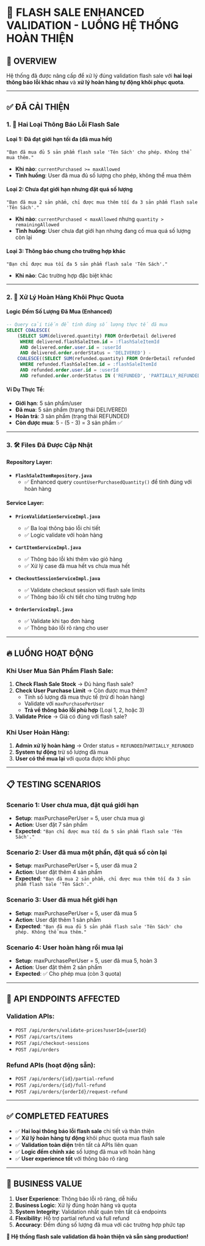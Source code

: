 # 🚀 FLASH SALE ENHANCED VALIDATION - LUỒNG HỆ THỐNG HOÀN THIỆN

## 🎯 **OVERVIEW**

Hệ thống đã được nâng cấp để xử lý đúng validation flash sale với **hai loại thông báo lỗi khác nhau** và **xử lý hoàn hàng tự động khôi phục quota**.

---

## ✅ **ĐÃ CẢI THIỆN**

### **1. 📝 Hai Loại Thông Báo Lỗi Flash Sale**

#### **Loại 1: Đã đạt giới hạn tối đa (đã mua hết)**
```
"Bạn đã mua đủ 5 sản phẩm flash sale 'Tên Sách' cho phép. Không thể mua thêm."
```
- **Khi nào**: `currentPurchased >= maxAllowed`
- **Tình huống**: User đã mua đủ số lượng cho phép, không thể mua thêm

#### **Loại 2: Chưa đạt giới hạn nhưng đặt quá số lượng**
```
"Bạn đã mua 2 sản phẩm, chỉ được mua thêm tối đa 3 sản phẩm flash sale 'Tên Sách'."
```
- **Khi nào**: `currentPurchased < maxAllowed` nhưng `quantity > remainingAllowed`
- **Tình huống**: User chưa đạt giới hạn nhưng đang cố mua quá số lượng còn lại

#### **Loại 3: Thông báo chung cho trường hợp khác**
```
"Bạn chỉ được mua tối đa 5 sản phẩm flash sale 'Tên Sách'."
```
- **Khi nào**: Các trường hợp đặc biệt khác

---

### **2. 🔄 Xử Lý Hoàn Hàng Khôi Phục Quota**

#### **Logic Đếm Số Lượng Đã Mua (Enhanced)**
```sql
-- Query cải tiến để tính đúng số lượng thực tế đã mua
SELECT COALESCE(
    (SELECT SUM(delivered.quantity) FROM OrderDetail delivered 
     WHERE delivered.flashSaleItem.id = :flashSaleItemId 
     AND delivered.order.user.id = :userId 
     AND delivered.order.orderStatus = 'DELIVERED') - 
    COALESCE((SELECT SUM(refunded.quantity) FROM OrderDetail refunded 
     WHERE refunded.flashSaleItem.id = :flashSaleItemId 
     AND refunded.order.user.id = :userId 
     AND refunded.order.orderStatus IN ('REFUNDED', 'PARTIALLY_REFUNDED')), 0), 0)
```

#### **Ví Dụ Thực Tế:**
- **Giới hạn**: 5 sản phẩm/user
- **Đã mua**: 5 sản phẩm (trạng thái DELIVERED)
- **Hoàn trả**: 3 sản phẩm (trạng thái REFUNDED)
- **Còn được mua**: 5 - (5 - 3) = 3 sản phẩm ✅

---

### **3. 🛠️ Files Đã Được Cập Nhật**

#### **Repository Layer:**
- **`FlashSaleItemRepository.java`**
  - ✅ Enhanced query `countUserPurchasedQuantity()` để tính đúng với hoàn hàng

#### **Service Layer:**
- **`PriceValidationServiceImpl.java`**
  - ✅ Ba loại thông báo lỗi chi tiết
  - ✅ Logic validate với hoàn hàng
  
- **`CartItemServiceImpl.java`**
  - ✅ Thông báo lỗi khi thêm vào giỏ hàng
  - ✅ Xử lý case đã mua hết vs chưa mua hết
  
- **`CheckoutSessionServiceImpl.java`**
  - ✅ Validate checkout session với flash sale limits
  - ✅ Thông báo lỗi chi tiết cho từng trường hợp
  
- **`OrderServiceImpl.java`**
  - ✅ Validate khi tạo đơn hàng
  - ✅ Thông báo lỗi rõ ràng cho user

---

## 🔥 **LUỒNG HOẠT ĐỘNG**

### **Khi User Mua Sản Phẩm Flash Sale:**
1. **Check Flash Sale Stock** → Đủ hàng flash sale?
2. **Check User Purchase Limit** → Còn được mua thêm?
   - Tính số lượng đã mua thực tế (trừ đi hoàn hàng)
   - Validate với `maxPurchasePerUser`
   - **Trả về thông báo lỗi phù hợp** (Loại 1, 2, hoặc 3)
3. **Validate Price** → Giá có đúng với flash sale?

### **Khi User Hoàn Hàng:**
1. **Admin xử lý hoàn hàng** → Order status = `REFUNDED`/`PARTIALLY_REFUNDED`
2. **System tự động** trừ số lượng đã mua
3. **User có thể mua lại** với quota được khôi phục

---

## 📋 **TESTING SCENARIOS**

### **Scenario 1: User chưa mua, đặt quá giới hạn**
- **Setup**: maxPurchasePerUser = 5, user chưa mua gì
- **Action**: User đặt 7 sản phẩm
- **Expected**: `"Bạn chỉ được mua tối đa 5 sản phẩm flash sale 'Tên Sách'."`

### **Scenario 2: User đã mua một phần, đặt quá số còn lại**
- **Setup**: maxPurchasePerUser = 5, user đã mua 2
- **Action**: User đặt thêm 4 sản phẩm
- **Expected**: `"Bạn đã mua 2 sản phẩm, chỉ được mua thêm tối đa 3 sản phẩm flash sale 'Tên Sách'."`

### **Scenario 3: User đã mua hết giới hạn**
- **Setup**: maxPurchasePerUser = 5, user đã mua 5
- **Action**: User đặt thêm 1 sản phẩm
- **Expected**: `"Bạn đã mua đủ 5 sản phẩm flash sale 'Tên Sách' cho phép. Không thể mua thêm."`

### **Scenario 4: User hoàn hàng rồi mua lại**
- **Setup**: maxPurchasePerUser = 5, user đã mua 5, hoàn 3
- **Action**: User đặt thêm 2 sản phẩm
- **Expected**: ✅ Cho phép mua (còn 3 quota)

---

## 🚀 **API ENDPOINTS AFFECTED**

### **Validation APIs:**
- `POST /api/orders/validate-prices?userId={userId}`
- `POST /api/carts/items`
- `POST /api/checkout-sessions`
- `POST /api/orders`

### **Refund APIs (hoạt động sẵn):**
- `POST /api/orders/{id}/partial-refund`
- `POST /api/orders/{id}/full-refund`
- `POST /api/orders/{orderId}/request-refund`

---

## ✅ **COMPLETED FEATURES**

- ✅ **Hai loại thông báo lỗi flash sale** chi tiết và thân thiện
- ✅ **Xử lý hoàn hàng tự động** khôi phục quota mua flash sale
- ✅ **Validation toàn diện** trên tất cả APIs liên quan
- ✅ **Logic đếm chính xác** số lượng đã mua với hoàn hàng
- ✅ **User experience tốt** với thông báo rõ ràng

---

## 🎯 **BUSINESS VALUE**

1. **User Experience**: Thông báo lỗi rõ ràng, dễ hiểu
2. **Business Logic**: Xử lý đúng hoàn hàng và quota
3. **System Integrity**: Validation nhất quán trên tất cả endpoints
4. **Flexibility**: Hỗ trợ partial refund và full refund
5. **Accuracy**: Đếm đúng số lượng đã mua với các trường hợp phức tạp

**🎉 Hệ thống flash sale validation đã hoàn thiện và sẵn sàng production!**
